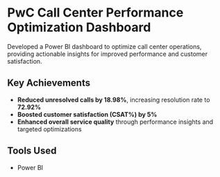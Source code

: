 # PwC Call Center Performance Optimization Dashboard

Developed a Power BI dashboard to optimize call center operations, providing actionable insights for improved performance and customer satisfaction.

## Key Achievements
- **Reduced unresolved calls by 18.98%**, increasing resolution rate to **72.92%**
- **Boosted customer satisfaction (CSAT%) by 5%**
- **Enhanced overall service quality** through performance insights and targeted optimizations

## Tools Used
- Power BI
